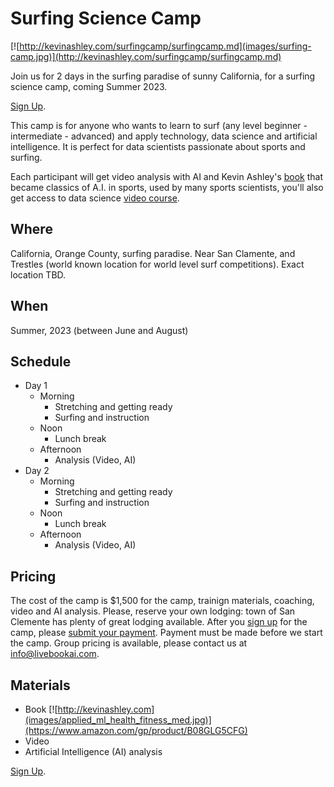 # Surfing Science Camp

[![http://kevinashley.com/surfingcamp/surfingcamp.md](images/surfing-camp.jpg)](http://kevinashley.com/surfingcamp/surfingcamp.md)

Join us for 2 days in the surfing paradise of sunny California, for a surfing science camp, coming Summer 2023.

[Sign Up](https://docs.google.com/forms/d/e/1FAIpQLScXdsfbKFUxMy-CIIvuNawVKA0dfEwl-9Xtrhyn2IlRk5VQDg/viewform?usp=sf_link). 

This camp is for anyone who wants to learn to surf (any level beginner - intermediate - advanced) and apply technology, data science and artificial intelligence. It is perfect for data scientists passionate about sports and surfing.

Each participant will get video analysis with AI and Kevin Ashley's [book](https://www.amazon.com/gp/product/B08GLG5CFG) that became classics of A.I. in sports, used by many sports scientists, you'll also get access to data science  [video course](https://ai-learning.vhx.tv/). 

## Where

California, Orange County, surfing paradise. Near San Clamente, and Trestles (world known location for world level surf competitions). Exact location TBD.

## When

Summer, 2023 (between June and August)

## Schedule

- Day 1 
    - Morning 
        - Stretching and getting ready
        - Surfing and instruction
    - Noon 
        - Lunch break
    - Afternoon
        - Analysis (Video, AI)
- Day 2
    - Morning 
        - Stretching and getting ready
        - Surfing and instruction
    - Noon 
        - Lunch break
    - Afternoon
        - Analysis (Video, AI)

## Pricing

The cost of the camp is $1,500 for the camp, trainign materials, coaching, video and AI analysis. Please, reserve your own lodging: town of San Clemente has plenty of great lodging available. After you [sign up](https://docs.google.com/forms/d/e/1FAIpQLScXdsfbKFUxMy-CIIvuNawVKA0dfEwl-9Xtrhyn2IlRk5VQDg/viewform?usp=sf_link) for the camp, please [submit your payment](https://buy.stripe.com/3csaGk4Qk2byfqo7sw). Payment must be made before we start the camp. Group pricing is available, please contact us at info@livebookai.com.

## Materials

- Book
[![http://kevinashley.com](images/applied_ml_health_fitness_med.jpg)](https://www.amazon.com/gp/product/B08GLG5CFG)
- Video
- Artificial Intelligence (AI) analysis

[Sign Up](https://docs.google.com/forms/d/e/1FAIpQLScXdsfbKFUxMy-CIIvuNawVKA0dfEwl-9Xtrhyn2IlRk5VQDg/viewform?usp=sf_link). 